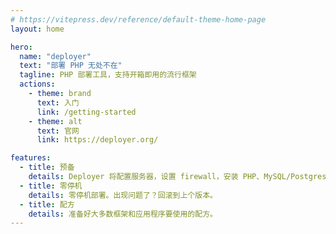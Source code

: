 ```yaml
---
# https://vitepress.dev/reference/default-theme-home-page
layout: home

hero:
  name: "deployer"
  text: "部署 PHP 无处不在"
  tagline: PHP 部署工具，支持开箱即用的流行框架
  actions:
    - theme: brand
      text: 入门
      link: /getting-started
    - theme: alt
      text: 官网
      link: https://deployer.org/

features:
  - title: 预备
    details: Deployer 将配置服务器，设置 firewall，安装 PHP、MySQL/Postgres，配置 HTTPS 等等。
  - title: 零停机
    details: 零停机部署。出现问题了？回滚到上个版本。
  - title: 配方
    details: 准备好大多数框架和应用程序要使用的配方。
---
```

